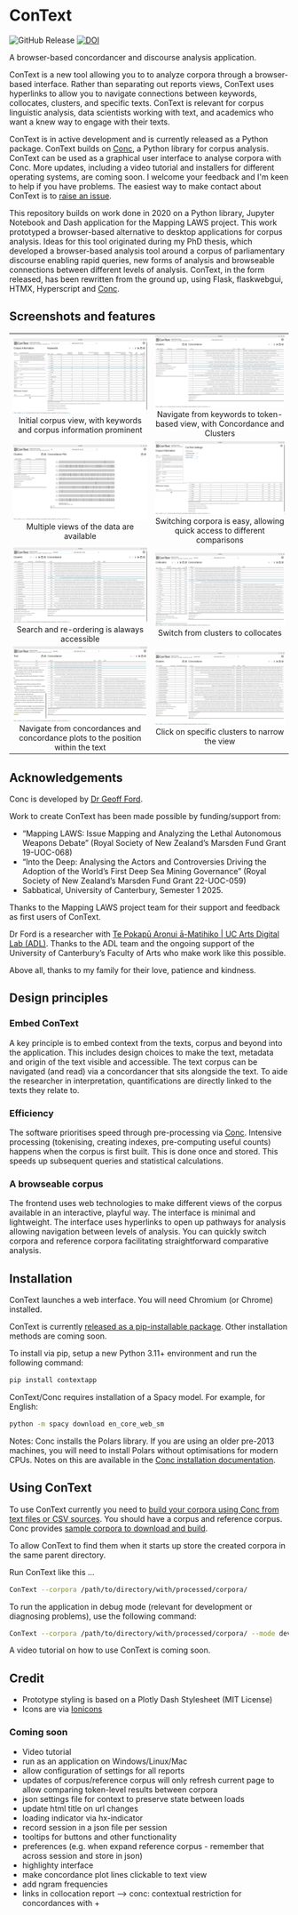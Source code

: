 # ConText

![GitHub Release](https://img.shields.io/github/v/release/polsci/ConText) [![DOI](https://zenodo.org/badge/DOI/10.5281/zenodo.16360951.svg)](https://zenodo.org/doi/10.5281/zenodo.16360951)

A browser-based concordancer and discourse analysis application.  

ConText is a new tool allowing you to to analyze corpora through a browser-based interface. Rather than separating out reports views, ConText uses hyperlinks to allow you to navigate connections between keywords, collocates, clusters, and specific texts. ConText is relevant for corpus linguistic analysis, data scientists working with text, and academics who want a knew way to engage with their texts. 

ConText is in active development and is currently released as a Python package. ConText builds on [Conc](https://github.com/polsci/conc), a Python library for corpus analysis. ConText can be used as a graphical user interface to analyse corpora with Conc. More updates, including a video tutorial and installers for different operating systems, are coming soon. I welcome your feedback and I'm keen to help if you have problems. The easiest way to make contact about ConText is to [raise an issue](https://github.com/polsci/ConText/issues/new).

This repository builds on work done in 2020 on a Python library, Jupyter Notebook and Dash application for the Mapping LAWS project. This work prototyped a browser-based alternative to desktop applications for corpus analysis. Ideas for this tool originated during my PhD thesis, which developed a browser-based analysis tool around a corpus of parliamentary discourse enabling rapid queries, new forms of analysis and browseable connections between different levels of analysis. ConText, in the form released, has been rewritten from the ground up, using Flask, flaskwebgui, HTMX, Hyperscript and [Conc](https://geoffford.nz/conc/). 

## Screenshots and features

| | |
|:-------------------------:|:-------------------------:|
|<img alt="Initial corpus view, with keywords and corpus information prominent" src="https://github.com/polsci/ConText/blob/main/assets/01-corpus-keyness-and-info.png?raw=true">  Initial corpus view, with keywords and corpus information prominent |  <img alt="Navigate from keywords to token-based view, with Concordance and Clusters" src="https://github.com/polsci/ConText/blob/main/assets/02-from-keywords-to-concordance.png?raw=true"> Navigate from keywords to token-based view, with Concordance and Clusters |
|<img alt="Multiple views of the data are available" src="https://github.com/polsci/ConText/blob/main/assets/03-switch-views-concordance-plot.png?raw=true">  Multiple views of the data are available |  <img alt="Switching corpora is easy, allowing quick access to different comparisons" src="https://github.com/polsci/ConText/blob/main/assets/04-switch-corpora.png?raw=true"> Switching corpora is easy, allowing quick access to different comparisons|
|<img alt="Search and re-ordering is alaways accessible" src="https://github.com/polsci/ConText/blob/main/assets/05-searching-for-economy.png?raw=true">  Search and re-ordering is alaways accessible |  <img alt="Switch from clusters to collocates" src="https://github.com/polsci/ConText/blob/main/assets/06-switch-to-view-collocates.png?raw=true"> Switch from clusters to collocates|
|<img alt="Navigate from concordances and concordance plots to the position within the text" src="https://github.com/polsci/ConText/blob/main/assets/07-navigate-the-texts.png?raw=true">  Navigate from concordances and concordance plots to the position within the text |  <img alt="Click on specific clusters to narrow the view" src="https://github.com/polsci/ConText/blob/main/assets/08-narrow-and-focus.png?raw=true"> Click on specific clusters to narrow the view|

## Acknowledgements

Conc is developed by [Dr Geoff Ford](https://geoffford.nz/).

Work to create ConText has been made possible by
funding/support from:

- “Mapping LAWS: Issue Mapping and Analyzing the Lethal Autonomous
  Weapons Debate” (Royal Society of New Zealand’s Marsden Fund Grant
  19-UOC-068)  
- “Into the Deep: Analysing the Actors and Controversies Driving the
  Adoption of the World’s First Deep Sea Mining Governance” (Royal
  Society of New Zealand’s Marsden Fund Grant 22-UOC-059)
- Sabbatical, University of Canterbury, Semester 1 2025.

Thanks to the Mapping LAWS project team for their support and feedback
as first users of ConText.

Dr Ford is a researcher with [Te Pokapū Aronui ā-Matihiko \| UC Arts
Digital Lab (ADL)](https://artsdigitallab.canterbury.ac.nz/). Thanks to
the ADL team and the ongoing support of the University of Canterbury’s
Faculty of Arts who make work like this possible.

Above all, thanks to my family for their love, patience and kindness.

## Design principles

### Embed ConText

A key principle is to embed context from the texts, corpus and beyond into the application. This includes design choices to make the text, metadata and origin of the text visible and accessible. The text corpus can be navigated (and read) via a concordancer that sits alongside the text. To aide the researcher in interpretation, quantifications are directly linked to the texts they relate to. 

### Efficiency

The software prioritises speed through pre-processing via [Conc](https://github.com/polsci/conc). Intensive processing (tokenising, creating indexes, pre-computing useful counts) happens when the corpus is first built. This is done once and stored. This speeds up subsequent queries and statistical calculations. 

### A browseable corpus

The frontend uses web technologies to make different views of the corpus available in an interactive, playful way. The interface is minimal and lightweight. The interface uses hyperlinks to open up pathways for analysis allowing navigation between levels of analysis. You can quickly switch corpora and reference corpora facilitating straightforward comparative analysis.

## Installation

ConText launches a web interface. You will need Chromium (or Chrome) installed.  

ConText is currently [released as a pip-installable package](https://pypi.org/project/contextapp/). Other installation methods are coming soon.  

To install via pip, setup a new Python 3.11+ environment and run the following command:  

```bash
pip install contextapp
```

ConText/Conc requires installation of a Spacy model. For example, for English:  

```bash
python -m spacy download en_core_web_sm
```

Notes: Conc installs the Polars library. If you are using an older pre-2013 machines, you will need to install Polars without optimisations for modern CPUs. Notes on this are available in the [Conc installation documentation](https://geoffford.nz/conc/tutorials/install.html#pre-2013-cpu-install-polars-with-support-for-older-machines).  

## Using ConText

To use ConText currently you need to [build your corpora using Conc from text files or CSV sources](https://geoffford.nz/conc/tutorials/recipes.html). You should have a corpus and reference corpus. Conc provides [sample corpora to download and build](https://geoffford.nz/conc/api/corpora.html#build-sample-corpora).  

To allow ConText to find them when it starts up store the created corpora in the same parent directory.  

Run ConText like this ...  

```bash
ConText --corpora /path/to/directory/with/processed/corpora/
```

To run the application in debug mode (relevant for development or diagnosing problems), use the following command:   

```bash
ConText --corpora /path/to/directory/with/processed/corpora/ --mode development
```

A video tutorial on how to use ConText is coming soon.  

## Credit

- Prototype styling is based on a Plotly Dash Stylesheet (MIT License)  
- Icons are via [Ionicons](https://ionic.io/ionicons)  

### Coming soon

- Video tutorial  
- run as an application on Windows/Linux/Mac  
- allow configuration of settings for all reports  
- updates of corpus/reference corpus will only refresh current page to allow comparing token-level results between corpora  
- json settings file for context to preserve state between loads  
- update html title on url changes  
- loading indicator via hx-indicator  
- record session in a json file per session  
- tooltips for buttons and other functionality  
- preferences (e.g. when expand reference corpus - remember that across session and store in json)  
- highlighty interface  
- make concordance plot lines clickable to text view
- add ngram frequencies
- links in collocation report --> conc: contextual restriction for concordances with +

